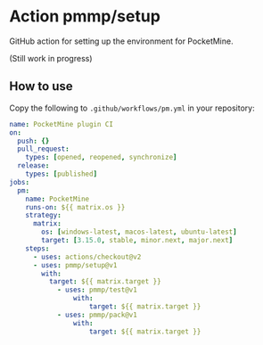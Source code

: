 # Action pmmp/setup

GitHub action for setting up the environment for PocketMine.

(Still work in progress)

## How to use
Copy the following to `.github/workflows/pm.yml` in your repository:

```yml
name: PocketMine plugin CI
on:
  push: {}
  pull_request:
    types: [opened, reopened, synchronize]
  release:
    types: [published]
jobs:
  pm:
    name: PocketMine
    runs-on: ${{ matrix.os }}
    strategy:
      matrix:
        os: [windows-latest, macos-latest, ubuntu-latest]
        target: [3.15.0, stable, minor.next, major.next]
    steps:
      - uses: actions/checkout@v2
      - uses: pmmp/setup@v1
        with:
          target: ${{ matrix.target }}
			- uses: pmmp/test@v1
				with:
					target: ${{ matrix.target }}
			- uses: pmmp/pack@v1
				with:
					target: ${{ matrix.target }}
```
